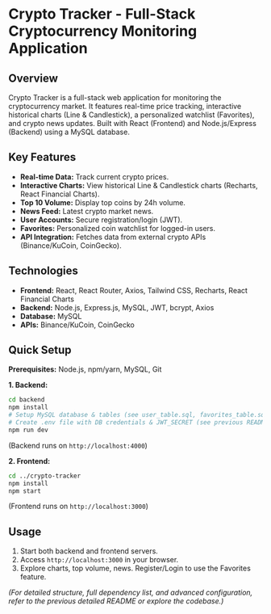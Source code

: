# Crypto Tracker - Full-Stack Cryptocurrency Monitoring Application

## Overview

Crypto Tracker is a full-stack web application for monitoring the cryptocurrency market. It features real-time price tracking, interactive historical charts (Line & Candlestick), a personalized watchlist (Favorites), and crypto news updates. Built with React (Frontend) and Node.js/Express (Backend) using a MySQL database.

## Key Features

*   **Real-time Data:** Track current crypto prices.
*   **Interactive Charts:** View historical Line & Candlestick charts (Recharts, React Financial Charts).
*   **Top 10 Volume:** Display top coins by 24h volume.
*   **News Feed:** Latest crypto market news.
*   **User Accounts:** Secure registration/login (JWT).
*   **Favorites:** Personalized coin watchlist for logged-in users.
*   **API Integration:** Fetches data from external crypto APIs (Binance/KuCoin, CoinGecko).

## Technologies

*   **Frontend:** React, React Router, Axios, Tailwind CSS, Recharts, React Financial Charts
*   **Backend:** Node.js, Express.js, MySQL, JWT, bcrypt, Axios
*   **Database:** MySQL
*   **APIs:** Binance/KuCoin, CoinGecko

## Quick Setup

**Prerequisites:** Node.js, npm/yarn, MySQL, Git

**1. Backend:**
   ```bash
   cd backend
   npm install
   # Setup MySQL database & tables (see user_table.sql, favorites_table.sql)
   # Create .env file with DB credentials & JWT_SECRET (see previous README for details)
   npm run dev 
   ```
   (Backend runs on `http://localhost:4000`)

**2. Frontend:**
   ```bash
   cd ../crypto-tracker
   npm install
   npm start
   ```
   (Frontend runs on `http://localhost:3000`)

## Usage

1.  Start both backend and frontend servers.
2.  Access `http://localhost:3000` in your browser.
3.  Explore charts, top volume, news. Register/Login to use the Favorites feature.

*(For detailed structure, full dependency list, and advanced configuration, refer to the previous detailed README or explore the codebase.)*

